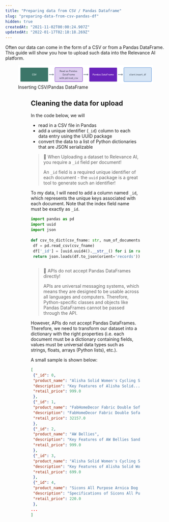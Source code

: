 ```yaml
---
title: "Preparing data from CSV / Pandas Dataframe"
slug: "preparing-data-from-csv-pandas-df"
hidden: true
createdAt: "2021-11-02T00:00:24.907Z"
updatedAt: "2022-01-17T02:18:18.269Z"
---
```

Often our data can come in the form of a CSV or from a Pandas DataFrame. This guide will show you how to upload such data into the Relevance AI platform.

<figure>
<img src="https://github.com/RelevanceAI/RelevanceAI-readme-docs/blob/v1.2.2/docs_template/GENERAL_FEATURES/creating-a-dataset/_assets/insert-csv-pandas.png?raw=true" alt="insert_into_csv.png" />
<figcaption>Inserting CSV/Pandas DataFrame</figcaption>
<figure>


## Cleaning the data for upload

In the code below, we will
- read in a CSV file in Pandas
- add a unique identifier (`_id`) column to each data entry using the UUID package
- convert the data to a list of Python dictionaries that are JSON serializable


> 📘 When Uploading a dataset to Relevance AI, you require a `_id` field per document!
>
> An `_id` field is a required unique identifier of each document - the `uuid` package is a great tool to generate such an identifier!


To my data, I will need to add a column named `_id`, which represents the unique keys associated with each document. Note that the index field name must be exactly as `_id`.

```python Python (SDK)
import pandas as pd
import uuid
import json

def csv_to_dict(csv_fname: str, num_of_documents: int=2000):
 df = pd.read_csv(csv_fname)
 df['_id'] = [uuid.uuid4().__str__() for i in range(len(df))]
 return json.loads(df.to_json(orient='records'))

```
```python
```

> 🚧 APIs do not accept Pandas DataFrames directly!
>
> APIs are universal messaging systems, which means they are designed to be usable across all languages and computers. Therefore, Python-specific classes and objects like Pandas DataFrames cannot be passed through the API.


However, APIs do not accept Pandas DataFrames. Therefore, we need to transform our dataset into a dictionary with the right properties (i.e. each document must be a dictionary containing fields, values must be universal data types such as strings, floats, arrays (Python lists), etc.).

A small sample is shown below:


```json Python (SDK)
[
 {"_id": 0,
 "product_name": "Alisha Solid Women's Cycling Shorts",
 "description": "Key Features of Alisha Solid...",
 "retail_price": 999.0
 },
 {"_id": 1,
 "product_name": "FabHomeDecor Fabric Double Sofa Bed",
 "description": "FabHomeDecor Fabric Double Sofa Bed ...",
 "retail_price": 32157.0
 },
 {"_id": 2,
 "product_name": "AW Bellies",
 "description": "Key Features of AW Bellies Sandals Wedges...",
 "retail_price": 999.0
 },
 {"_id": 3,
 "product_name": "Alisha Solid Women's Cycling Shorts",
 "description": "Key Features of Alisha Solid Women's...",
 "retail_price": 699.0
 },
 {"_id": 4,
 "product_name": "Sicons All Purpose Arnica Dog Shampoo",
 "description": "Specifications of Sicons All Purpose Arnica...",
 "retail_price": 220.0
 },
...
]
```
```json
```

